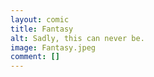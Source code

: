 ```yaml
---
layout: comic
title: Fantasy
alt: Sadly, this can never be.
image: Fantasy.jpeg
comment: []
---
```

